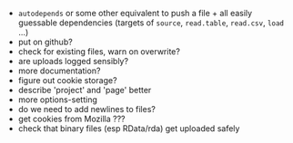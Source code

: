 * `autodepends` or some other equivalent to push a file + all easily guessable dependencies (targets of `source`, `read.table`, `read.csv`, `load` ...)
* put on github?
* check for existing files, warn on overwrite?
* are uploads logged sensibly?
* more documentation?
* figure out cookie storage?
* describe 'project' and 'page' better
* more options-setting
* do we need to add newlines to files?
* get cookies from Mozilla ???
* check that binary files (esp RData/rda) get uploaded safely
